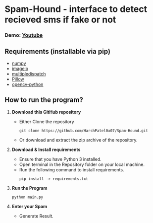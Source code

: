 # Spam-Hound - interface to detect recieved sms if fake or not
### Demo: [Youtube](#main)

## Requirements (installable via pip)
- [numpy](https://pypi.org/project/numpy/)
- [imageio](https://pypi.org/project/imageio/)
- [multipledispatch](https://pypi.org/project/multipledispatch/)
- [Pillow](https://pypi.org/project/Pillow/)
- [opencv-python](https://pypi.org/project/opencv-python/)


## How to run the program?
1. **Download this GitHub repository**
	- Either Clone the repository
		```
		git clone https://github.com/HarshPatel0x07/Spam-Hound.git
		```
	- Or download and extract the zip archive of the repository.

2. **Download & Install requirements**
	- Ensure that you have Python 3 installed.
	- Open terminal in the Repository folder on your local machine.
	- Run the following command to install requirements.
		```
		pip install -r requirements.txt
 		```
3. **Run the Program**
	```
	python main.py
	```
	
4. **Enter your Spam**
   - Generate Result.

